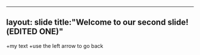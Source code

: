 ---
layout: slide
title:"Welcome to our second slide!(EDITED ONE)"
-----
+my  text
+use the left arrow to go back
